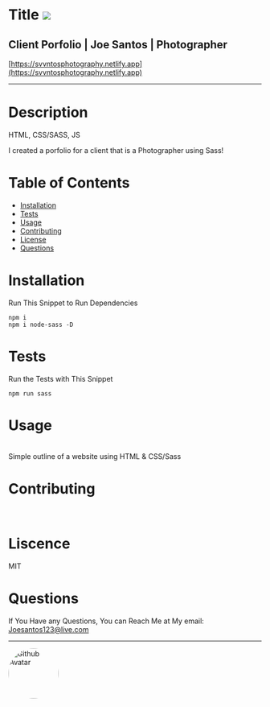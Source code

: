# Title ![](https://img.shields.io/badge/License-MIT-important)
Client Porfolio | Joe Santos | Photographer
----

[https://svvntosphotography.netlify.app](https://svvntosphotography.netlify.app)

-----
# Description
HTML, CSS/SASS, JS

I created a porfolio for a client that is a Photographer using Sass!



# Table of Contents
* [Installation](#installation)
* [Tests](#tests)
* [Usage](#usage)
* [Contributing](#contributing)
* [License](#license)
* [Questions](#questions)

# Installation
Run This Snippet to Run Dependencies 
```
npm i 
npm i node-sass -D
```

# Tests
Run the Tests with This Snippet
```
npm run sass
```

# Usage
<br />
Simple outline of a website using HTML & CSS/Sass

# Contributing
<br />



# Liscence <br />
MIT

# Questions
If You Have any Questions, You can Reach Me at My email: Joesantos123@live.com  
<hr/>
<img src="https://avatars2.githubusercontent.com/u/57923603?v=4" alt="Github Avatar" style="border-radius:50px" width="100px"/>
